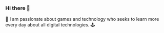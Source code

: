 ### Hi there 👋
💙 I am passionate about games and technology who seeks to learn more every day about all digital technologies. 🕹️
